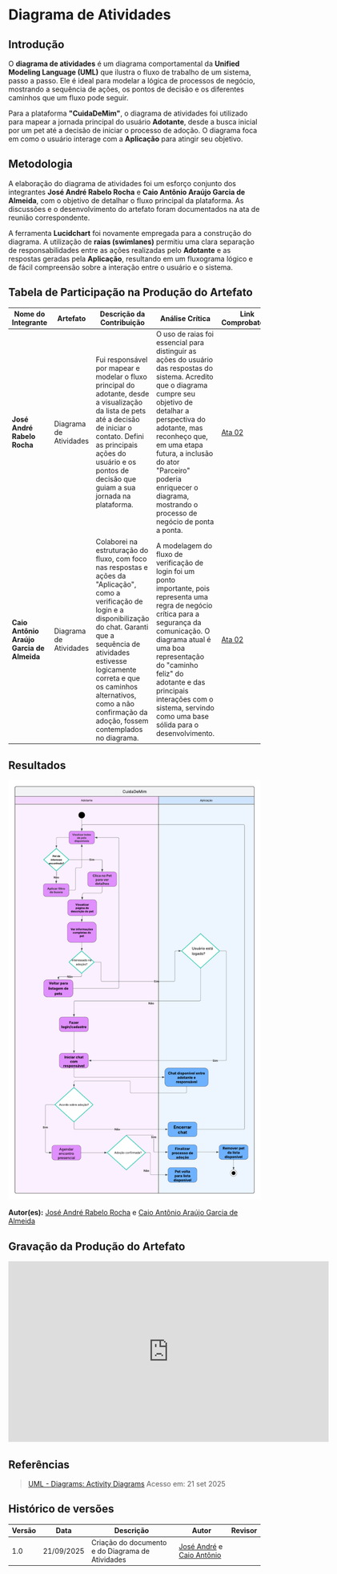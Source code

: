 # Diagrama de Atividades

## **Introdução**

O **diagrama de atividades** é um diagrama comportamental da **Unified Modeling Language (UML)** que ilustra o fluxo de trabalho de um sistema, passo a passo. Ele é ideal para modelar a lógica de processos de negócio, mostrando a sequência de ações, os pontos de decisão e os diferentes caminhos que um fluxo pode seguir.

Para a plataforma **"CuidaDeMim"**, o diagrama de atividades foi utilizado para mapear a jornada principal do usuário **Adotante**, desde a busca inicial por um pet até a decisão de iniciar o processo de adoção. O diagrama foca em como o usuário interage com a **Aplicação** para atingir seu objetivo.

## **Metodologia**

A elaboração do diagrama de atividades foi um esforço conjunto dos integrantes **José André Rabelo Rocha** e **Caio Antônio Araújo Garcia de Almeida**, com o objetivo de detalhar o fluxo principal da plataforma. As discussões e o desenvolvimento do artefato foram documentados na ata de reunião correspondente.

A ferramenta **Lucidchart** foi novamente empregada para a construção do diagrama. A utilização de **raias (swimlanes)** permitiu uma clara separação de responsabilidades entre as ações realizadas pelo **Adotante** e as respostas geradas pela **Aplicação**, resultando em um fluxograma lógico e de fácil compreensão sobre a interação entre o usuário e o sistema.

## **Tabela de Participação na Produção do Artefato**

<center>

| <center>Nome do<br>Integrante | <center>Artefato | <center>Descrição da<br>Contribuição | <center>Análise Crítica | <center>Link Comprobatório |
| --- | ---- | --------- | ---- | -------------------------- |
| **José André Rabelo Rocha** | Diagrama de Atividades | Fui responsável por mapear e modelar o fluxo principal do adotante, desde a visualização da lista de pets até a decisão de iniciar o contato. Defini as principais ações do usuário e os pontos de decisão que guiam a sua jornada na plataforma. | O uso de raias foi essencial para distinguir as ações do usuário das respostas do sistema. Acredito que o diagrama cumpre seu objetivo de detalhar a perspectiva do adotante, mas reconheço que, em uma etapa futura, a inclusão do ator "Parceiro" poderia enriquecer o diagrama, mostrando o processo de negócio de ponta a ponta. | [Ata 02](https://unbarqdsw2025-2-turma01.github.io/2025.2-T01-G4_CuidaDeMim_Entrega_02/#/Projeto/IniciativasExtras/ata_02) |
| **Caio Antônio Araújo Garcia de Almeida** | Diagrama de Atividades | Colaborei na estruturação do fluxo, com foco nas respostas e ações da "Aplicação", como a verificação de login e a disponibilização do chat. Garanti que a sequência de atividades estivesse logicamente correta e que os caminhos alternativos, como a não confirmação da adoção, fossem contemplados no diagrama. | A modelagem do fluxo de verificação de login foi um ponto importante, pois representa uma regra de negócio crítica para a segurança da comunicação. O diagrama atual é uma boa representação do "caminho feliz" do adotante e das principais interações com o sistema, servindo como uma base sólida para o desenvolvimento. | [Ata 02](https://unbarqdsw2025-2-turma01.github.io/2025.2-T01-G4_CuidaDeMim_Entrega_02/#/Projeto/IniciativasExtras/ata_02) |

</center>

## **Resultados**

![Diagrama de atividades](../assets/DiagramaAtividades/DiagramaAtividades.png)

**Autor(es):** [José André Rabelo Rocha](https://github.com/joseandre25) e [Caio Antônio Araújo Garcia de Almeida](https://github.com/Caio-Antonio)

## **Gravação da Produção do Artefato**

<iframe src="https://unbbr.sharepoint.com/sites/ArqDSW-G4/_layouts/15/embed.aspx?UniqueId=d404c3d1-f363-4c87-bb93-61f1a8e955a0&embed=%7B%22ust%22%3Atrue%2C%22hv%22%3A%22CopyEmbedCode%22%7D&referrer=StreamWebApp&referrerScenario=EmbedDialog.Create" width="640" height="360" frameborder="0" scrolling="no" allowfullscreen title="Elaboração do Diagrama de Atividades-20250921_162157-Gravação de Reunião.mp4"></iframe>

## **Referências**

> [UML - Diagrams: Activity Diagrams](https://www.uml-diagrams.org/activity-diagrams.html) Acesso em: 21 set 2025

## **Histórico de versões**

| Versão | Data       | Descrição             | Autor                                               | Revisor                                                         |
| ------ | ---------- | --------------------- | --------------------------------------------------- | --------------------------------------------------------------- |
| 1.0  | 21/09/2025 | Criação do documento e do Diagrama de Atividades | [José André](https://github.com/joseandre25) e [Caio Antônio](https://github.com/Caio-Antonio) |  |